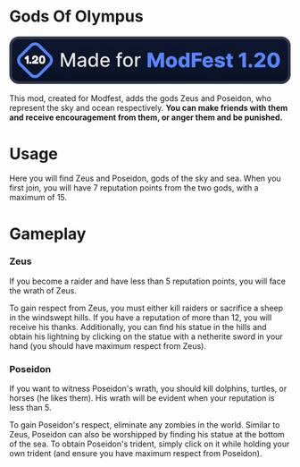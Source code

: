 # Gods Of Olympus

[<img src="https://raw.githubusercontent.com/ModFest/art/3bf66556e674d670e30f647d6a48c4e1798c21d4/badge/128h/ModFest%201.20%20Badge%20Compact.png" width="1256" alt="ModFest 1.20">](https://modfest.net/1.20)

This mod, created for Modfest, adds the gods Zeus and Poseidon, who represent the sky and ocean respectively. **You can make friends with them and receive encouragement from them, or anger them and be punished.**

# Usage
Here you will find Zeus and Poseidon, gods of the sky and sea. When you first join, you will have 7 reputation points from the two gods, with a maximum of 15.

# Gameplay

### Zeus

If you become a raider and have less than 5 reputation points, you will face the wrath of Zeus.

To gain respect from Zeus, you must either kill raiders or sacrifice a sheep in the windswept hills. If you have a reputation of more than 12, you will receive his thanks. Additionally, you can find his statue in the hills and obtain his lightning by clicking on the statue with a netherite sword in your hand (you should have maximum respect from Zeus).

### Poseidon

If you want to witness Poseidon's wrath, you should kill dolphins, turtles, or horses (he likes them). His wrath will be evident when your reputation is less than 5.

To gain Poseidon's respect, eliminate any zombies in the world. Similar to Zeus, Poseidon can also be worshipped by finding his statue at the bottom of the sea. To obtain Poseidon's trident, simply click on it while holding your own trident (and ensure you have maximum respect from Poseidon).
